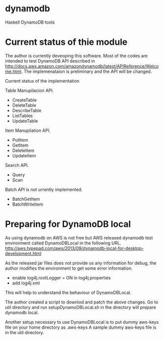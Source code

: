 dynamodb
========

Haskell DynamoDB tools

# Current status of thie module
The author is currently deveoping this software. Most of the codes are intended to test DynamoDB API described in 
http://docs.aws.amazon.com/amazondynamodb/latest/APIReference/Welcome.html.
The implemenataion is preliminary and the API will be changed.

Current status of the implementation

Table Manupilacion API.
* CreateTable
* DeleteTable
* DescribeTable
* ListTables
* UpdateTable

Item Manupilation API.
* PutItem
* GetItem
* DeleteItem
* UpdateItem

Search API.
* Query
* Scan

Batch API is not urrently implemented.
* BatchGetItem
* BatchWriteItem

# Preparing for DynamoDB local
As using dynamodb on AWS is not free but AWS released dynamodb test environment called DynamoDBLocal
in the following URL.
http://aws.typepad.com/aws/2013/09/dynamodb-local-for-desktop-development.html

As the released jar files does not provide us any information for debug, the author modifies
the environment to get some error information.

* enable log4j.rootLogger = ON in log4j.properties
* add log4j.xml

This will help to understand the behaviour of DynamoDBLocal.

The author created a script to downlod and patch the above changes.
Go to util directory and run setupDynamoDBLocal.sh in the directory will
prepare dynamodb local.

Another setup necessary to use DynamoDBLocal is to put dummy aws-keys file on your home directory as .aws-keys 
A sample dummy aws-keys file is in the util directory.





